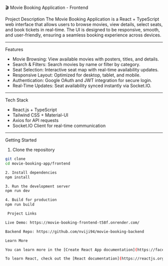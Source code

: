 🎬 Movie Booking Application - Frontend

Project Description
The Movie Booking Application is a React + TypeScript web interface that allows users to browse movies, view details, select seats, and book tickets in real-time. The UI is designed to be responsive, smooth, and user-friendly, ensuring a seamless booking experience across devices.

---

 Features
-  Movie Browsing: View available movies with posters, titles, and details.
-  Search & Filters: Search movies by name or filter by category.
-  Seat Selection: Interactive seat map with real-time availability updates.
-  Responsive Layout: Optimized for desktop, tablet, and mobile.
-  Authentication: Google OAuth and JWT integration for secure login.
-  Real-Time Updates: Seat availability synced instantly via Socket.IO.

---

Tech Stack
- React.js + TypeScript
- Tailwind CSS + Material-UI
- Axios for API requests
- Socket.IO Client for real-time communication


---

Getting Started
1. Clone the repository
```bash
git clone 
cd movie-booking-app/frontend

2. Install dependencies
npm install

3. Run the development server
npm run dev

4. Build for production
npm run build

 Project Links

Live Demo: https://movie-booking-frontend-t58f.onrender.com/

Backend Repo: https://github.com/nviji94/movie-booking-backend

Learn More

You can learn more in the [Create React App documentation](https://facebook.github.io/create-react-app/docs/getting-started).

To learn React, check out the [React documentation](https://reactjs.org/).

